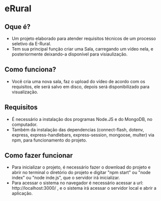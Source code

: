# eRural

## Oque é?
- Um projeto elaborado para atender requisitos técnicos de um processo seletivo da E-Rural.
- Tem sua principal função criar uma Sala, carregando um vídeo nela, e posteriormente deixando-a disponível para visiaulização.

## Como funciona?
- Você cria uma nova sala, faz o upload do vídeo de acordo com os requisitos, ele será salvo em disco, depois será disponibilizado para visualização.


## Requisitos
- É necessário a instalação dos programas Node.JS e do MongoDB, no computador.
- Também da instalação das dependencias (connect-flash, dotenv, express, express-handlebars, express-session, mongoose, multer) via npm, para funcionamento do projeto.


## Como fazer funcionar
- Para inicializar o projeto, é necessário fazer o download do projeto e abrir no terminal o diretório do projeto e digitar "npm start" ou "node index" ou "node inde.js", que o servidor irá inicializar.
- Para acessar o sistema no navegador é necessário acessar a url: http://localhost:3000/ , e o sistema irá acessar o servidor local e abrir a aplicação.

